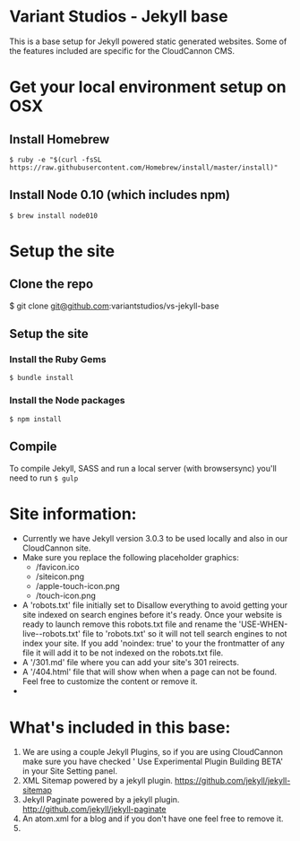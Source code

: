 # Variant Studios - Jekyll base
This is a base setup for Jekyll powered static generated websites. Some of the features included are specific for the CloudCannon CMS.

# Get your local environment setup on OSX

## Install Homebrew

`$ ruby -e "$(curl -fsSL https://raw.githubusercontent.com/Homebrew/install/master/install)"`

## Install Node 0.10 (which includes npm)

`$ brew install node010`

# Setup the site

## Clone the repo

$ git clone git@github.com:variantstudios/vs-jekyll-base

## Setup the site

### Install the Ruby Gems
`$ bundle install`

### Install the Node packages
`$ npm install`

## Compile

To compile Jekyll, SASS and run a local server (with browsersync) you'll need to run `$ gulp`

# Site information:
- Currently we have Jekyll version 3.0.3 to be used locally and also in our CloudCannon site.
- Make sure you replace the following placeholder graphics:
    - /favicon.ico
    - /siteicon.png
    - /apple-touch-icon.png
    - /touch-icon.png
 - A 'robots.txt' file initially set to Disallow everything to avoid getting your site indexed on search engines before it's ready. Once your website is ready to launch remove this robots.txt file and rename the 'USE-WHEN-live--robots.txt' file to 'robots.txt' so it will not tell search engines to not index your site. If you add 'noindex: true' to your the frontmatter of any file it will add it to be not indexed on the robots.txt file.
 - A '/301.md' file where you can add your site's 301 reirects.
 - A '/404.html' file that will show when when a page can not be found. Feel free to customize the content or remove it.
 -

# What's included in this base:
1. We are using a couple Jekyll Plugins, so if you are using CloudCannon make sure you have checked ' Use Experimental Plugin Building BETA' in your Site Setting panel.
1. XML Sitemap powered by a jekyll plugin. https://github.com/jekyll/jekyll-sitemap
2. Jekyll Paginate powered by a jekyll plugin. http://github.com/jekyll/jekyll-paginate
3. An atom.xml for a blog and if you don't have one feel free to remove it.
4.
